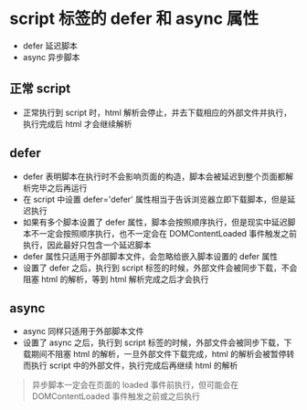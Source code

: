 # script 标签的 defer 和 async 属性  
- defer 延迟脚本  
- async 异步脚本  

## 正常 script  
- 正常执行到 script 时，html 解析会停止，并去下载相应的外部文件并执行，执行完成后 html 才会继续解析  

## defer  
- defer 表明脚本在执行时不会影响页面的构造，脚本会被延迟到整个页面都解析完毕之后再运行  
- 在 script 中设置 defer='defer' 属性相当于告诉浏览器立即下载脚本，但是延迟执行  
- 如果有多个脚本设置了 defer 属性，脚本会按照顺序执行，但是现实中延迟脚本不一定会按照顺序执行，也不一定会在 DOMContentLoaded 事件触发之前执行，因此最好只包含一个延迟脚本  
- defer 属性只适用于外部脚本文件，会忽略给嵌入脚本设置的 defer 属性  
- 设置了 defer 之后，执行到 script 标签的时候，外部文件会被同步下载，不会阻塞 html 的解析，等到 html 解析完成之后才会执行  

## async  
- async 同样只适用于外部脚本文件  
- 设置了 async 之后，执行到 script 标签的时候，外部文件会被同步下载，下载期间不阻塞 html 的解析，一旦外部文件下载完成，html 的解析会被暂停转而执行 script 中的外部文件，执行完成后再继续 html 的解析  

> 异步脚本一定会在页面的 loaded 事件前执行，但可能会在 DOMContentLoaded 事件触发之前或之后执行  